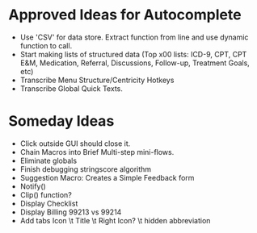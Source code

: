 Approved Ideas for Autocomplete
======================

* Use 'CSV' for data store. Extract function from line and use dynamic function to call.
* Start making lists of structured data (Top x00 lists: ICD-9, CPT, CPT E&M, Medication, Referral, Discussions, Follow-up, Treatment Goals, etc)
* Transcribe Menu Structure/Centricity Hotkeys
* Transcribe Global Quick Texts.

Someday Ideas
===========

* Click outside GUI should close it.
* Chain Macros into Brief Multi-step mini-flows.
* Eliminate globals
* Finish debugging stringscore algorithm
* Suggestion Macro: Creates a Simple Feedback form
* Notify()
* Clip() function?
* Display Checklist
* Display Billing 99213 vs 99214
* Add tabs Icon \t Title \t Right Icon? \t hidden abbreviation
